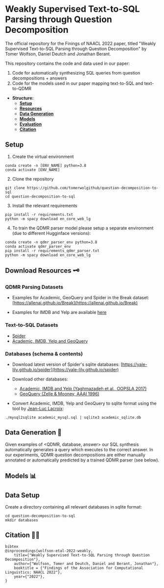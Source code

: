 # Weakly Supervised Text-to-SQL Parsing through Question Decomposition
The official repository for the Finings of NAACL 2022 paper, titled "Weakly Supervised Text-to-SQL Parsing through Question Decomposition" by Tomer Wolfson, Daniel Deutch and Jonathan Berant.

This repository contains the code and data used in our paper:

1. Code for automatically synthesizing SQL queries from question decompositions + answers
2. Code for the models used in our paper mapping text-to-SQL and text-to-QDMR 

* **Structure:**
	* [**Setup**](https://)
	* [**Resources**](https://)
	* [**Data Generation**](https://)
	* [**Models**](https://)
	* [**Evaluation**](https://)
	* [**Citation**](https://)

## Setup

1. Create the virtual environment
```
conda create -n [ENV_NAME] python=3.8
conda activate [ENV_NAME]
```

2. Clone the repository
```
git clone https://github.com/tomerwolgithub/question-decomposition-to-sql
cd question-decomposition-to-sql
```

3. Install the relevant requirements 
```
pip install -r requirements.txt 
python -m spacy download en_core_web_lg
```

4. To train the QDMR parser model please setup a separate environment (due to different Hugginface versions):
```
conda create -n qdmr_parser_env python=3.8
conda activate qdmr_parser_env
pip install -r requirements_qdmr_parser.txt 
python -m spacy download en_core_web_lg
```

## Download Resources 🗝️

### QDMR Parsing Datasets
* Examples for Academic, GeoQuery and Spider in the Break dataset: [https://allenai.github.io/Break](https://allenai.github.io/Break)

* Examples for IMDB and Yelp are available [here](/data/qdmr_annotation)

### Text-to-SQL Datasets
* [Spider](https://yale-lily.github.io/spider)
* [Academic, IMDB, Yelp and GeoQuery](https://github.com/jkkummerfeld/text2sql-data/tree/master/data/original)

### Databases (schema & contents)

* Download latest version of Spider's sqlite databases: [https://yale-lily.github.io/spider](https://yale-lily.github.io/spider)

* Download other databases:
	* [Academic, IMDB and Yelp (Yaghmazadeh et al., OOPSLA 2017)](https://drive.google.com/drive/folders/0B-2uoWxAwJGKY09kaEtTZU1nTWM)
	* [GeoQuery (Zelle & Mooney, AAAI 1996)](https://github.com/jkkummerfeld/text2sql-data)

* Convert Academic, IMDB, Yelp and GeoQuery to sqlite format using the tool by [Jean-Luc Lacroix](https://github.com/dumblob/mysql2sqlite):
```
./mysql2sqlite academic_mysql.sql | sqlite3 academic_sqlite.db
```

## Data Generation 🔨
Given examples of <QDMR, database, answer> our SQL synthesis automatically generates a query which executes to the correct answer.
In our experiments, QDMR question decompositions are either manually annotated or automatically predicted by a trained QDMR parser (see below).

## Models 📊

## Data Setup

Create a directory containing all relevant databases in sqlite format:
```
cd question-decomposition-to-sql
mkdir databases
```


## Citation ✍🏽

```
bibtex
@inproceedings{wolfson-etal-2022-weakly,
    title={"Weakly Supervised Text-to-SQL Parsing through Question Decomposition"},
    author={"Wolfson, Tomer and Deutch, Daniel and Berant, Jonathan"},
    booktitle = {"Findings of the Association for Computational Linguistics: NAACL 2022"},
    year={"2022"},
}
```

